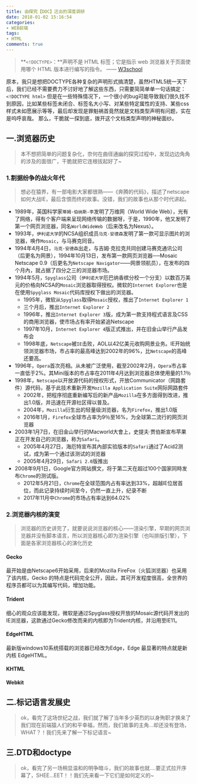 ```yaml
---
title: 由探究【DOC】迁出的深度调研
date: 2018-01-02 15:16:54
categories:
- WEB前端
tags: 
- HTML
comments: true
---
```


>**`<!DOCTYPE>`：**声明不是 HTML 标签；它是指示 web 浏览器关于页面使用哪个 HTML 版本进行编写的指令。    —— [W3school](http://www.w3school.com.cn/tags/tag_doctype.asp)

<!-- more -->

原本，我只是想把DOCTYPE各种复杂的声明形式搞清楚，虽然HTML5统一天下后，我们已经不需要费力不讨好地了解这些东西，只需要简简单单一句话搞定：
`<!DOCTYPE html>`
但是在一些特殊情况下，一个很小的bug可能导致我们很久找不到原因，比如某些标签未闭合、标签名大小写、对某些特定属性的支持、某些css样式未如愿展示等等，最后却发现是罪魁祸首竟然就是文档类型声明有问题，实在是呜呼哀哉。
那么，干脆就一探到底，拨开这个文档类型声明的神秘面纱。

## 一.浏览器历史

> 本不想把简单的问题复杂化，奈何在曲径通幽的探究过程中，发现边边角角的涉及的面很广，干脆就把它连根拔起好了~

### 1.割据纷争的战火年代

> 想必在猿界，有一部电影大家都很熟——《奔腾的代码》，描述了netscape如何大战IE，最后含恨而终的故事。没错，我们的故事也从那个时代讲起。

- 1989年，英国科学家`蒂姆·伯纳斯-李`发明了万维网（World Wide Web），光有了网络，得有个客户端来呈现网络传输的数据呀，于是，1990年，他又发明了第一个网页浏览器，同名`WorldWideWeb`（后来改名为Nexus）。
- 1993年，`伊利诺大学`的NCSA组织成员`马克·安德森`发明了第一款可显示图片的浏览器，唤作`Mosaic`，与马赛克同音。
- 1994年4月4日，`马克·安德森`出走，与吉姆·克拉克共同创建马赛克通讯公司（后更名为网景），1994年10月13日，发布第一款网页浏览器──Mosaic Netscape 0.9（后更名为`Netscape Navigator`——网景领航员），在发布的四个月內，就占据了四分之三的浏览器市场。
- 1994年5月，`Spyglass`公司（`伊利诺大学`厄巴纳香槟分校一个分支）以数百万美元的价格向NCSA的`Mosaic`浏览器取得授权。微软的`Internet Explorer`也是在使用`Spyglass Mosaic`代码库授权下做出的浏览器。
	- 1995年，微软从`Spyglass`取得`Mosaic`授权，推出了`Internet Explorer 1`
	- 三个月后，推出`Internet Explorer 2`
	- 1996年，推出`Internet Explorer 3`版，成为第一款支持程式语言及CSS的商用浏览器，使市场占有率开始紧追Netscape
	- 1997年10月，`Internet Explorer 4`版正式推出，并在旧金山举行产品发布会
	- 1998年底，`Netscape`被`IE`击败，AOL以42亿美元收购网景业务。IE开始统领浏览器市场，市占率的最高峰达到2002年的96%，比`Netscape`的高峰还要高。
- 1996年，`Opera`首次亮相。从未被广泛使用，截至2002年2月，`Opera`市占率一直低于2%。其Mini版本的市占率在2011年4月达到浏览器总体使用量的1.1％
- 1998年，`Netscape`以开放源代码的授权形式，开放Communicator（网路套件）源代码，基于此技术重新开发`Mozilla Application Suite`网际网路套件
	- 2002年，把程序彻底重新编写后的新产品`Mozilla`在多方面得到改进，推出1.0版，并迅速在开源社区得以普及。
	- 2004年，`Mozilla`衍生出的轻量级浏览器，名为`Firefox`，推出1.0版
	- 2016年1月，`Firefox`全球市占率为9％至16%，为全球第二流行的网页浏览器
- 2003年1月7日，在旧金山举行的Macworld大會上，史提夫·贾伯斯宣布苹果正在开发自己的浏览器，称为`Safari`。
	- 2005年4月27日，海厄特宣布其內部实验版本的`Safari`通过了Acid2测试，成为第一个通过该测试的浏览器
	- 2005年4月29日，`Safari 2.0`版推出
- 2008年9月1日，Google官方网站撰文，将于第二天在超过100个国家同時发布`Chrome`的测试版。
	- 2012年5月21日，`Chrome`在全球范围内占有率达到33%，超越IE位居首位，而此记录持续时间至今，仍然一直上升，纪录不断
	- 2017年11月中`Chrome`的市场占有率达到64.02%

### 2.浏览器内核的演变

> 浏览器的历史讲完了，就要说说浏览器的核心——渲染引擎，早期的网页浏览器并没有脚本语言，所以浏览器核心即为渲染引擎（也叫排版引擎），下面是各家浏览器核心的演化历史

#### Gecko

最开始是由Netscape6开始采用，后来的Mozilla FireFox（火狐浏览器）也采用了该内核，Gecko 的特点是代码完全公开，因此，其可开发程度很高，全世界的程序员都可以为其编写代码，增加功能。

#### Trident

细心的观众应该能发现，微软是通过Spyglass授权开放的Mosaic源代码开发出的IE浏览器，这款通过Gecko修改而来的内核即为Trident内核，并沿用至IE11。

#### EdgeHTML

最新版windows10系统搭载的浏览器已经改为Edge，Edge 最显著的特点就是新内核 EdgeHTML。

#### KHTML


#### Webkit




## 二.标记语言发展史

> ok，看完了这场世纪之战，我们就了解了当年多少英烈的以身殉职才换来了我们现在前端猿人们的和平幸福，然而，我们故事的主角...却还没有登场，WHAT？！我们先来了解一下标记语言~


## 三.DTD和doctype

> ok，看完了另一场稍显温和的明争暗斗，我们的故事也就....要正式拉开序幕了，SHEE...EET！！我们先来看一下它们是如何定义的~
